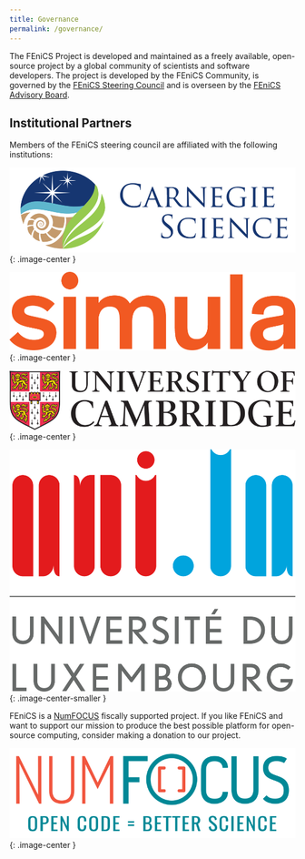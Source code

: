 ```yaml
---
title: Governance
permalink: /governance/
---
```


The FEniCS Project is developed and maintained as a freely available, open-source project by a 
global community of scientists and software developers. The project is developed by the FEniCS 
Community, is governed by the [FEniCS Steering Council](steering-council.md) and is overseen by the
[FEniCS Advisory Board](advisory-board.md).

## Institutional Partners

Members of the FEniCS steering council are affiliated with the following institutions:

[![Carnegie Institution for Science](/assets/img/governance/carnegie.png)](https://carnegiescience.edu/){: .image-center }

[![Simula Research Laboratory](/assets/img/governance/simula.png)](http://simula.no/){: .image-center }

[![University of Cambridge](/assets/img/governance/cambridge.png)](http://cam.ac.uk/){: .image-center }

[![University of Luxembourg](/assets/img/governance/luxembourg.png)](http://uni.lu/){: .image-center-smaller }

FEniCS is a [NumFOCUS](https://www.numfocus.org/) fiscally supported project. If you like FEniCS and want to support our 
mission to produce the best possible platform for open-source computing, consider making a 
donation to our project.

[![NumFOCUS](/assets/img/numfocus.png)](https://www.numfocus.org/){: .image-center }
